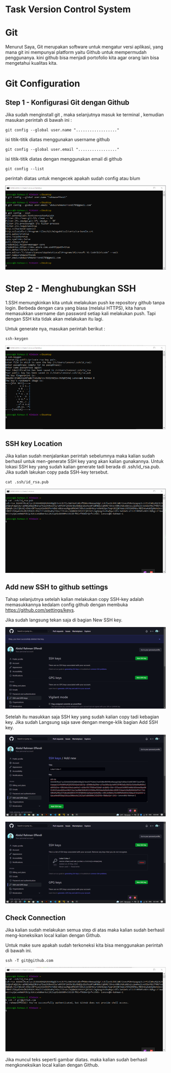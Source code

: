 # Task Version Control System

# Git
Menurut Saya, Git merupakan software untuk mengatur versi aplikasi, yang mana git ini mempunyai platform yaitu Github untuk mempermudah penggunanya. kini github bisa menjadi portofolio kita agar orang lain bisa mengetahui kualitas kita.

# Git Configuration 

## Step 1 - Konfigurasi Git dengan Github
Jika sudah menginstall git , maka selanjutnya masuk ke terminal , kemudian masukan perintah di bawah ini :

```
git config --global user.name ".................."
```

isi titik-titik diatas menggunakan username github 

```
git config --global user.email "................."
```

isi titik-titik diatas dengan menggunakan email di github

```
git config --list
```

perintah diatas untuk mengecek apakah sudah config atau blum 

![Img 1](assets/1.png)



# Step 2 - Menghubungkan SSH

1.SSH memungkinkan kita untuk melakukan push ke repository github tanpa login. Berbeda dengan cara yang biasa (melalui HTTPS), kita harus memasukkan username dan password setiap kali melakukan push. Tapi dengan SSH kita tidak akan melakukan itu lagi.

Untuk generate nya, masukan perintah berikut :

```
ssh-keygen
```

![Img 1](assets/2.png)


## SSH key Location

Jika kalian sudah menjalankan perintah sebelumnya maka kalian sudah berhasil untuk men-generate SSH key yang akan kalian gunakannya. Untuk lokasi SSH key yang sudah kalian generate tadi berada di .ssh/id_rsa.pub. Jika sudah lakukan copy pada SSH-key tersebut.

```
cat .ssh/id_rsa.pub
```
![Img 1](assets/3.png)

## Add new SSH to github settings

Tahap selanjutnya setelah kalian melakukan copy SSH-key adalah memasukkannya kedalam config github dengan membuka https://github.com/settings/keys.

Jika sudah langsung tekan saja di bagian New SSH key.

![Img 1](assets/4.png)

Setelah itu masukkan saja SSH key yang sudah kalian copy tadi kebagian key. Jika sudah Langsung saja save dengan menge-klik bagian Add SSH key.

![Img 1](assets/5.png)

![Img 1](assets/6.png)

## Check Connection

Jika kalian sudah melakukan semua step di atas maka kalian sudah berhasil meng-koneksikan local kalian dengan Github.

Untuk make sure apakah sudah terkoneksi kita bisa menggunakan perintah di bawah ini.

```
ssh -T git@github.com
```

![Img 1](assets/7.png)

Jika muncul teks seperti gambar diatas. maka kalian sudah berhasil mengkoneksikan local kalian dengan Github.
















